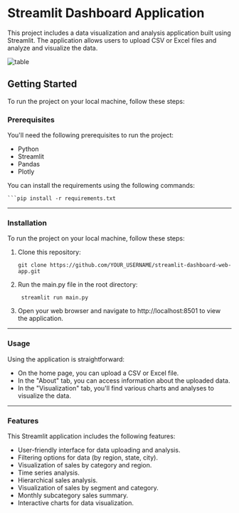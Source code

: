 # Streamlit Dashboard Application

This project includes a data visualization and analysis application built using Streamlit. The application allows users to upload CSV or Excel files and analyze and visualize the data.

![table](https://github.com/ahmetdzdrr/streamlit-dashboard-web-app/assets/117534684/1f57c327-3141-4e7b-a689-44f35e9337fe)

## Getting Started

To run the project on your local machine, follow these steps:

### Prerequisites

You'll need the following prerequisites to run the project:

- Python
- Streamlit
- Pandas
- Plotly

You can install the requirements using the following commands:

    ```pip install -r requirements.txt

*******************************************

### Installation

To run the project on your local machine, follow these steps:

1. Clone this repository:
    ```
    git clone https://github.com/YOUR_USERNAME/streamlit-dashboard-web-app.git

2. Run the main.py file in the root directory:
    ```
     streamlit run main.py

3. Open your web browser and navigate to http://localhost:8501 to view the application.

*******************************************

### Usage

Using the application is straightforward:

- On the home page, you can upload a CSV or Excel file.
- In the "About" tab, you can access information about the uploaded data.
- In the "Visualization" tab, you'll find various charts and analyses to visualize the data.

*******************************************

### Features

This Streamlit application includes the following features:

- User-friendly interface for data uploading and analysis.
- Filtering options for data (by region, state, city).
- Visualization of sales by category and region.
- Time series analysis.
- Hierarchical sales analysis.
- Visualization of sales by segment and category.
- Monthly subcategory sales summary.
- Interactive charts for data visualization.

